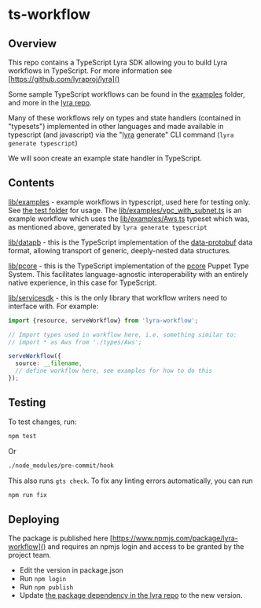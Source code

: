 # ts-workflow

## Overview

This repo contains a TypeScript Lyra SDK allowing you to build Lyra workflows in TypeScript.  For more information see [https://github.com/lyraproj/lyra]()

Some sample TypeScript workflows can be found in the [examples](lib/examples) folder, and more in the [lyra repo](https://github.com/lyraproj/lyra/tree/master/examples/ts-samples/src).

Many of these workflows rely on types and state handlers (contained in "typesets") implemented in other languages and made available in typescript (and javascript) via the "[lyra](https://github.com/lyraproj/lyra) generate" CLI command (`lyra generate typescript`)

We will soon create an example state handler in TypeScript.

## Contents

[lib/examples]() - example workflows in typescript, used here for testing only.  See [the test folder](test) for usage.  The [lib/examples/vpc_with_subnet.ts]() is an example workflow which uses the [lib/examples/Aws.ts]() typeset which was, as mentioned above, generated by `lyra generate typescript`

[lib/datapb]() - this is the TypeScript implementation of the [data-protobuf](https://github.com/lyraproj/data-protobuf) data format, allowing transport of generic, deeply-nested data structures.

[lib/pcore]() - this is the TypeScript implementation of the [pcore](https://github.com/lyraproj/pcore) Puppet Type System.  This facilitates language-agnostic interoperability with an entirely native experience, in this case for TypeScript.

[lib/servicesdk]() - this is the only library that workflow writers need to interface with.  For example:

```TypeScript
import {resource, serveWorkflow} from 'lyra-workflow';

// Import types used in workflow here, i.e. something similar to:
// import * as Aws from './types/Aws';

serveWorkflow({
  source: __filename,
  // define workflow here, see examples for how to do this
});
```

## Testing

To test changes, run:

```sh
npm test
```

Or

```sh
./node_modules/pre-commit/hook
```

This also runs `gts check`.  To fix any linting errors automatically, you can run 

```sh
npm run fix
```

## Deploying 

The package is published here [https://www.npmjs.com/package/lyra-workflow]() and requires an npmjs login and access to be granted by the project team.

* Edit the version in package.json
* Run `npm login`
* Run `npm publish`
* Update [the package dependency in the lyra repo](https://github.com/lyraproj/lyra/blob/a76740105e0ab65c40ead015e9cd8acf2c666e29/examples/ts-samples/package.json#L28) to the new version.